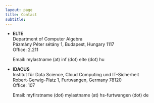 ```yaml
---
layout: page
title: Contact
subtitle: 
---
```


- **ELTE**  
  Department of Computer Algebra  
  Pázmány Péter sétány 1, Budapest, Hungary 1117  
  Office: 2.211
  
  Email: mylastname (at) inf (dot) elte (dot) hu

- **IDACUS**  
  Institut für Data Science, Cloud Computing und IT-Sicherheit  
  Robert-Gerwig-Platz 1, Furtwangen, Germany 78120  
  Office: 107

  Email: myfirstname (dot) mylastname (at) hs-furtwangen (dot) de
